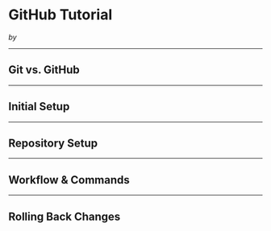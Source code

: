 # GitHub Tutorial

_by <Giselle Tapia>_

---
## Git vs. GitHub



---
## Initial Setup



---
## Repository Setup



---
## Workflow & Commands



---
## Rolling Back Changes